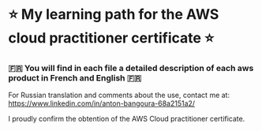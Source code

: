 # :star: My learning path for the AWS cloud practitioner certificate :star:


### :fr: You will find in each file a detailed description of each aws product in French and English :fr:
For Russian translation and comments about the use, contact me at: https://www.linkedin.com/in/anton-bangoura-68a2151a2/

I proudly confirm the obtention of the AWS Cloud practitioner certificate.
